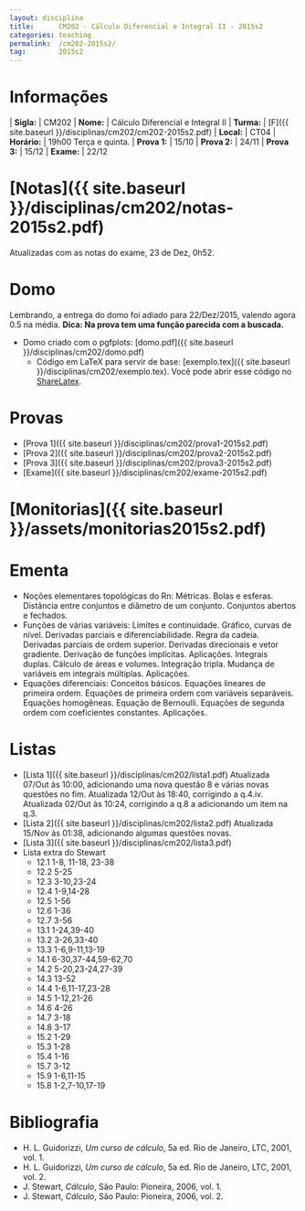 ```yaml
---
layout: disciplina
title:      CM202 - Cálculo Diferencial e Integral II - 2015s2
categories: teaching
permalink:  /cm202-2015s2/
tag:        2015s2
---
```


# Informações

  | **Sigla:**   | CM202
  | **Nome:**    | Cálculo Diferencial e Integral II
  | **Turma:**   | [F]({{ site.baseurl }}/disciplinas/cm202/cm202-2015s2.pdf)
  | **Local:**   | CT04
  | **Horário:** | 19h00 Terça e quinta.
  | **Prova 1:** | 15/10
  | **Prova 2:** | 24/11
  | **Prova 3:** | 15/12
  | **Exame:**   | 22/12


# [Notas]({{ site.baseurl }}/disciplinas/cm202/notas-2015s2.pdf)

  Atualizadas com as notas do exame, 23 de Dez, 0h52.

# Domo

Lembrando, a entrega do domo foi adiado para 22/Dez/2015, valendo agora 0.5 na
média.
**Dica: Na prova tem uma função parecida com a buscada.**

  - Domo criado com o pgfplots:
    [domo.pdf]({{ site.baseurl }}/disciplinas/cm202/domo.pdf)
    - Código em LaTeX para servir de base:
    [exemplo.tex]({{ site.baseurl }}/disciplinas/cm202/exemplo.tex).
    Você pode abrir esse código no [ShareLatex](http://sharelatex.com/).

# Provas

  - [Prova 1]({{ site.baseurl }}/disciplinas/cm202/prova1-2015s2.pdf)
  - [Prova 2]({{ site.baseurl }}/disciplinas/cm202/prova2-2015s2.pdf)
  - [Prova 3]({{ site.baseurl }}/disciplinas/cm202/prova3-2015s2.pdf)
  - [Exame]({{ site.baseurl }}/disciplinas/cm202/exame-2015s2.pdf)

# [Monitorias]({{ site.baseurl }}/assets/monitorias2015s2.pdf)

# Ementa

  - Noções elementares topológicas do Rn: Métricas.  Bolas e esferas.  Distância
    entre conjuntos e diâmetro de um conjunto.  Conjuntos abertos e fechados.
  - Funções de várias variáveis: Limites e continuidade.  Gráfico, curvas de
    nível.  Derivadas parciais e diferenciabilidade.  Regra da cadeia.
    Derivadas parciais de ordem superior.  Derivadas direcionais e vetor
    gradiente.  Derivação de funções implícitas.  Aplicações.  Integrais duplas.
    Cálculo de áreas e volumes.  Integração tripla.  Mudança de variáveis em
    integrais múltiplas.  Aplicações.
  - Equações diferenciais: Conceitos básicos.  Equações lineares de primeira
    ordem.  Equações de primeira ordem com variáveis separáveis.  Equações
    homogêneas.  Equação de Bernoulli.  Equações de segunda ordem com
    coeficientes constantes.  Aplicações.

# Listas

  - [Lista 1]({{ site.baseurl }}/disciplinas/cm202/lista1.pdf)
    Atualizada 07/Out às 10:00, adicionando uma nova questão 8 e várias novas
    questões no fim.
    Atualizada 12/Out às 18:40, corrigindo a q.4.iv.
    Atualizada 02/Out às 10:24, corrigindo a q.8 a adicionando um item na q.3.
  - [Lista 2]({{ site.baseurl }}/disciplinas/cm202/lista2.pdf)
    Atualizada 15/Nov às 01:38, adicionando algumas questões novas.
  - [Lista 3]({{ site.baseurl }}/disciplinas/cm202/lista3.pdf)
  - Lista extra do Stewart
    - 12.1 1-8, 11-18, 23-38
    - 12.2 5-25
    - 12.3 3-10,23-24
    - 12.4 1-9,14-28
    - 12.5 1-56
    - 12.6 1-36
    - 12.7 3-56
    - 13.1 1-24,39-40
    - 13.2 3-26,33-40
    - 13.3 1-6,9-11,13-19
    - 14.1 6-30,37-44,59-62,70
    - 14.2 5-20,23-24,27-39
    - 14.3 13-52
    - 14.4 1-6,11-17,23-28
    - 14.5 1-12,21-26
    - 14.6 4-26
    - 14.7 3-18
    - 14.8 3-17
    - 15.2 1-29
    - 15.3 1-28
    - 15.4 1-16
    - 15.7 3-12
    - 15.9 1-6,11-15
    - 15.8 1-2,7-10,17-19


# Bibliografia

  - H. L. Guidorizzi, _Um curso de cálculo_, 5a ed. Rio de Janeiro, LTC, 2001,
    vol. 1.
  - H. L. Guidorizzi, _Um curso de cálculo_, 5a ed. Rio de Janeiro, LTC, 2001,
    vol. 2.
  - J. Stewart, _Cálculo_, São Paulo: Pioneira, 2006, vol. 1.
  - J. Stewart, _Cálculo_, São Paulo: Pioneira, 2006, vol. 2.
